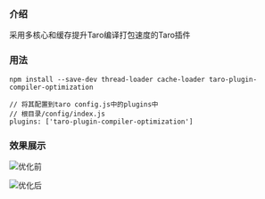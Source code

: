 ### 介绍
采用多核心和缓存提升Taro编译打包速度的Taro插件

### 用法
```
npm install --save-dev thread-loader cache-loader taro-plugin-compiler-optimization

// 将其配置到taro config.js中的plugins中
// 根目录/config/index.js
plugins: ['taro-plugin-compiler-optimization']
```

### 效果展示
![优化前](https://gitee.com/canntyield/cand_md_image/raw/master/2021_10/before.PNG)

![优化后](https://gitee.com/canntyield/cand_md_image/raw/master/2021_10/after.PNG)